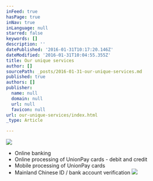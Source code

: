 ```yaml
---
inFeed: true
hasPage: true
inNav: true
inLanguage: null
starred: false
keywords: []
description: ''
datePublished: '2016-01-31T10:17:20.146Z'
dateModified: '2016-01-31T10:04:55.355Z'
title: Our unique services
author: []
sourcePath: _posts/2016-01-31-our-unique-services.md
published: true
authors: []
publisher:
  name: null
  domain: null
  url: null
  favicon: null
url: our-unique-services/index.html
_type: Article

---
```

![](https://the-grid-user-content.s3-us-west-2.amazonaws.com/f3804708-5f3d-4044-8b1c-e7cf646b06cb.JPG)

* Online banking
* Online processing of UnionPay cards - debit and credit
* Mobile processing of UnionPay cards
* Mainland Chinese ID / bank account verification
![](https://the-grid-user-content.s3-us-west-2.amazonaws.com/c98c956f-f60f-45b5-8496-1c1145f45656.JPG)